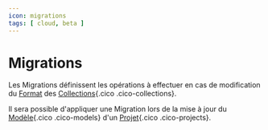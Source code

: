 ```yaml
---
icon: migrations
tags: [ cloud, beta ]
---
```

# Migrations

Les Migrations définissent les opérations à effectuer en cas de modification du [Format](/fr/concepts/recipes/formats) des [Collections](/fr/concepts/storage/collections){.cico .cico-collections}.

Il sera possible d'appliquer une Migration lors de la mise à jour du [Modèle](/fr/concepts/catalog/models){.cico .cico-models} d'un [Projet](/fr/concepts/catalog/projects){.cico .cico-projects}.
